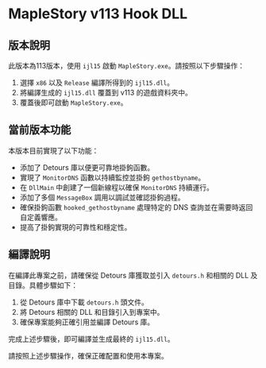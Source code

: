 # MapleStory v113 Hook DLL

## 版本說明

此版本為113版本，使用 `ijl15` 啟動 `MapleStory.exe`。請按照以下步驟操作：

1. 選擇 `x86` 以及 `Release` 編譯所得到的 `ijl15.dll`。
2. 將編譯生成的 `ijl15.dll` 覆蓋到 v113 的遊戲資料夾中。
3. 覆蓋後即可啟動 `MapleStory.exe`。

## 當前版本功能

本版本目前實現了以下功能：

- 添加了 Detours 庫以便更可靠地掛鉤函數。
- 實現了 `MonitorDNS` 函數以持續監控並掛鉤 `gethostbyname`。
- 在 `DllMain` 中創建了一個新線程以確保 `MonitorDNS` 持續運行。
- 添加了多個 `MessageBox` 調用以調試並確認掛鉤過程。
- 確保掛鉤函數 `hooked_gethostbyname` 處理特定的 DNS 查詢並在需要時返回自定義響應。
- 提高了掛鉤實現的可靠性和穩定性。

## 編譯說明

在編譯此專案之前，請確保從 Detours 庫獲取並引入 `detours.h` 和相關的 DLL 及目錄。具體步驟如下：

1. 從 Detours 庫中下載 `detours.h` 頭文件。
2. 將 Detours 相關的 DLL 和目錄引入到專案中。
3. 確保專案能夠正確引用並編譯 Detours 庫。

完成上述步驟後，即可編譯並生成最終的 `ijl15.dll`。

請按照上述步驟操作，確保正確配置和使用本專案。